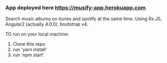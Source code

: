 ### App deployed here https://musify-app.herokuapp.com

Search music albums on itunes and spotify at the same time.
Using Rx.JS, Angular2 (actually 4.0.0), bootstrap v4.

TO run on your local machine:
1. Clone this repo
2. run 'yarn install'
3. run 'npm start'
